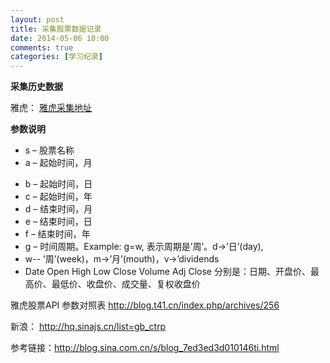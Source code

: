 ```yaml
---
layout: post
title: 采集股票数据记录
date: 2014-05-06 10:00
comments: true
categories: [学习纪录]
---
```


**采集历史数据**

雅虎：
[雅虎采集地址](http://table.finance.yahoo.com/table.txt?a=3&b=29&c=2014&d=4&e=6&f=2014&s=CTRP)

**参数说明**

-  s – 股票名称
-  a – 起始时间，月
* b – 起始时间，日
* c – 起始时间，年
* d – 结束时间，月
*  e – 结束时间，日
* f – 结束时间，年
* g – 时间周期。Example: g=w, 表示周期是’周’。d-&gt;’日’(day),
* w-- ’周’(week)，m-&gt;’月’(mouth)，v-&gt;’dividends
* Date Open High Low Close Volume Adj Close
      分别是：日期、开盘价、最高价、最低价、收盘价、成交量、复权收盘价 

雅虎股票API 参数对照表 http://blog.t41.cn/index.php/archives/256  

新浪：
http://hq.sinajs.cn/list=gb_ctrp

参考链接：http://blog.sina.com.cn/s/blog_7ed3ed3d010146ti.html